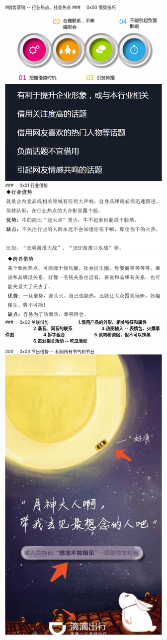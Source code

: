 #借势营销 -- 行业热点、社会热点
###&nbsp;&nbsp;&nbsp;&nbsp;&nbsp;0x00 借势技巧
![](/assets/WX20190328-164747@2x.png)
![](/assets/huti.png)
###&nbsp;&nbsp;&nbsp;&nbsp;&nbsp;0x01 行业借势
![](/assets/WX20190328-155135@2x.png)
![](/assets/WX20190328-155814@2x.png)
###&nbsp;&nbsp;&nbsp;&nbsp;&nbsp;0x02 关联借势 
&nbsp;&nbsp;&nbsp;&nbsp;&nbsp;&nbsp;&nbsp;&nbsp;&nbsp;&nbsp;&nbsp;&nbsp;&nbsp;&nbsp;&nbsp;&nbsp;&nbsp;&nbsp;&nbsp;&nbsp;&nbsp;&nbsp;&nbsp;**1.借用产品的外形、相关特征和属性**
&nbsp;&nbsp;&nbsp;&nbsp;&nbsp;&nbsp;&nbsp;&nbsp;&nbsp;&nbsp;&nbsp;&nbsp;&nbsp;&nbsp;&nbsp;&nbsp;&nbsp;&nbsp;&nbsp;&nbsp;&nbsp;&nbsp;&nbsp;**2.谐音、同音的联系**
&nbsp;&nbsp;&nbsp;&nbsp;&nbsp;&nbsp;&nbsp;&nbsp;&nbsp;&nbsp;&nbsp;&nbsp;&nbsp;&nbsp;&nbsp;&nbsp;&nbsp;&nbsp;&nbsp;&nbsp;&nbsp;&nbsp;&nbsp;**3.热图植入 -- 表情包、火爆事件图**
&nbsp;&nbsp;&nbsp;&nbsp;&nbsp;&nbsp;&nbsp;&nbsp;&nbsp;&nbsp;&nbsp;&nbsp;&nbsp;&nbsp;&nbsp;&nbsp;&nbsp;&nbsp;&nbsp;&nbsp;&nbsp;&nbsp;&nbsp;**4.拆字组合**
&nbsp;&nbsp;&nbsp;&nbsp;&nbsp;&nbsp;&nbsp;&nbsp;&nbsp;&nbsp;&nbsp;&nbsp;&nbsp;&nbsp;&nbsp;&nbsp;&nbsp;&nbsp;&nbsp;&nbsp;&nbsp;&nbsp;&nbsp;**5.讽刺和调侃，但不可以抹黑**
&nbsp;&nbsp;&nbsp;&nbsp;&nbsp;&nbsp;&nbsp;&nbsp;&nbsp;&nbsp;&nbsp;&nbsp;&nbsp;&nbsp;&nbsp;&nbsp;&nbsp;&nbsp;&nbsp;&nbsp;&nbsp;&nbsp;&nbsp;**6.策划相关活动 -- 吃瓜活动**























###&nbsp;&nbsp;&nbsp;&nbsp;&nbsp;0x03 节日借势 -- 利用所有节气和节日
![](/assets/WX20190328-160951@2x.jpg)



